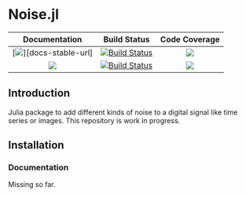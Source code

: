 # Noise.jl

| **Documentation**                       | **Build Status**                          | **Code Coverage**               |
|:---------------------------------------:|:-----------------------------------------:|:-------------------------------:|
| [![][docs-stable-img]][docs-stable-url] | [![Build Status][travis-img]][travis-url] | [![][coveral-img]][coveral-url] |
| [![][docs-dev-img]][docs-dev-url]       | [![Build Status][appvey-img]][appvey-url] | [![][codecov-img]][codecov-url] |



Introduction
------------
Julia package to add different kinds of noise to a digital signal like time series or images.
This repository is work in progress.


Installation
------------



### Documentation
Missing so far.



[docs-dev-img]:https://img.shields.io/badge/docs-dev-blue.svg 
[docs-dev-url]:https://roflmaostc.github.io/Noise.jl/dev/ 

[docs-stable-img]: 
[docs-stable-url]:



[travis-img]: https://travis-ci.org/roflmaostc/Noise.jl.svg?branch=master
[travis-url]: https://travis-ci.org/github/roflmaostc/Noise.jl

[appvey-img]: https://ci.appveyor.com/api/projects/status/gtaq06bbqu70bn75?svg=true
[appvey-url]: https://ci.appveyor.com/project/roflmaostc/noise-jl

[coveral-img]: https://coveralls.io/repos/github/roflmaostc/Noise.jl/badge.svg
[coveral-url]: https://coveralls.io/github/roflmaostc/Noise.jl

[codecov-img]: https://codecov.io/gh/roflmaostc/Noise.jl/branch/master/graph/badge.svg
[codecov-url]: https://codecov.io/gh/roflmaostc/Noise.jl

